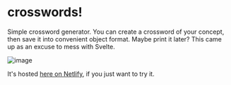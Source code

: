 # crosswords!
Simple crossword generator. You can create a crossword of your concept, then save it into convenient object format. Maybe print it later? This came up as an excuse to mess with Svelte.

![image](https://user-images.githubusercontent.com/3092954/219967501-cca997fc-0dbd-4b54-8962-5bd49c74822f.png)

It's hosted [here on Netlify](https://crosswords-fkm.netlify.app/), if you just want to try it.
